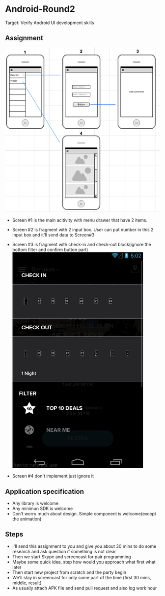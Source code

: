 # Android-Round2
Target: Verify Android UI development skills

## Assignment
![Wireframe](https://github.com/HQInterview/Android-Round2/blob/master/wireframe.png)

* Screen #1 is the main acitivity with menu drawer that have 2 items.  
* Screen #2 is fragment with 2 input box. User can put number in this 2 input box and it'll send data to Screen#3
* Screen #3 is fragment with check-in and check-out block(ignore the bottom filter and confirm button part)
![Screenshot#3](https://github.com/HQInterview/Android-Round2/blob/master/screenshot%233.gif)

* Screen #4 don't implement just ignore it

## Application specification
* Any library is welcome
* Any minimun SDK is welcome
* Don't worry much about design. Simple component is welcome(except the animation)

## Steps
* I'll send this assignment to you and give you about 30 mins to do some research and ask question if something is not clear
* Then we start Skype and screencast for pair programming
* Maybe some quick idea, step how would you approach what first what later
* Then start new project from scratch and the party begin
* We'll stay in screencast for only some part of the time (first 30 mins, middle, result)
* As usually attach APK file and send pull request and also log work hour
